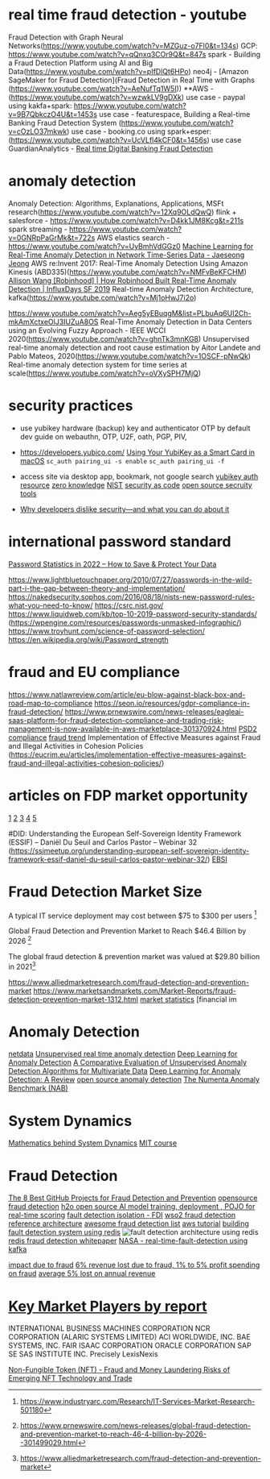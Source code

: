 # real time fraud detection - youtube
Fraud Detection with Graph Neural Networks(https://www.youtube.com/watch?v=MZGuz-o7Fl0&t=134s)
GCP: https://www.youtube.com/watch?v=qQnxq3COr9Q&t=847s
spark - Building a Fraud Detection Platform using AI and Big Data(https://www.youtube.com/watch?v=pIfDlQt6HPo)
neo4j - [Amazon SageMaker for Fraud Detection](Fraud Detection in Real Time with Graphs (https://www.youtube.com/watch?v=AeNufTq1W5I))
**AWS - (https://www.youtube.com/watch?v=wzwkLV9gDXk)
use case - paypal using kakfa+spark: https://www.youtube.com/watch?v=9B7QbkczO4U&t=1453s
use case - featurespace, Building a Real-time Banking Fraud Detection System (https://www.youtube.com/watch?v=cOzLO37mkwk)
use case - booking.co using spark+esper: (https://www.youtube.com/watch?v=UcVLfl4kCF0&t=1456s)
use case GuardianAnalytics - [Real time Digital Banking Fraud Detection](https://www.youtube.com/watch?v=nhXL_16XG8Q)

# anomaly detection
Anomaly Detection: Algorithms, Explanations, Applications, MSFt research(https://www.youtube.com/watch?v=12Xq9OLdQwQ)
flink + salesforce - https://www.youtube.com/watch?v=D4kk1JM8Kcg&t=211s
spark streaming - https://www.youtube.com/watch?v=0GNRpPaGrMk&t=722s
AWS elastics search - https://www.youtube.com/watch?v=UyBmhVdGGz0
[Machine Learning for Real-Time Anomaly Detection in Network Time-Series Data - Jaeseong Jeong](https://www.youtube.com/watch?v=0PqzukqMcdA)
AWS re:Invent 2017: Real-Time Anomaly Detection Using Amazon Kinesis (ABD335)(https://www.youtube.com/watch?v=NMFvBeKFCHM)
[Allison Wang [Robinhood] | How Robinhood Built Real-Time Anomaly Detection | InfluxDays SF 2019](https://www.youtube.com/watch?v=PdDhQ4hvnfE&t=208s)
Real-time Anomaly Detection Architecture, kafka(https://www.youtube.com/watch?v=Mj1oHwJ7i2o)

https://www.youtube.com/watch?v=Aeg5yEBuqgM&list=PLbuAq6UI2Ch-mkAmXctxeOlJ3IUZuA8OS
Real-Time Anomaly Detection in Data Centers using an Evolving Fuzzy Approach - IEEE WCCI 2020(https://www.youtube.com/watch?v=ghnTk3mnKG8)
Unsupervised real-time anomaly detection and root cause estimation by Aitor Landete and Pablo Mateos, 2020(https://www.youtube.com/watch?v=1OSCF-pNwQk)
Real-time anomaly detection system for time series at scale(https://www.youtube.com/watch?v=oVXySPH7MjQ)


# security practices
- use yubikey hardware (backup) key and authenticator OTP by default
  dev guide on webauthn, OTP, U2F, oath, PGP, PIV, 
- https://developers.yubico.com/
[Using Your YubiKey as a Smart Card in macOS](https://support.yubico.com/hc/en-us/articles/360016649059)
`sc_auth pairing_ui -s enable`
`sc_auth pairing_ui -f`

- access site via desktop app, bookmark, not google search
  [yubikey auth resource](https://www.yubico.com/resources/)
  [zero knowledge](https://www.lastpass.com/resources)
  [NIST](https://www.nist.gov/cybersecurity)
[security as code](https://content.microfocus.com/state-of-application-security-testing-tb/deliver-security-as-code?lx=QKJph-&utm_source=techbeacon&utm_medium=techbeacon&utm_campaign=7014J000000dVA4QAM)
[open source secruity tools](https://content.microfocus.com/appsec-tools-2021-tb/top-open-source-tool?lx=_uoJSd&utm_source=techbeacon&utm_medium=referral&utm_campaign=7014J000000dVA4QAM&utm_term=keeplearning&utm_content=security)

- [Why developers dislike security—and what you can do about it](https://techbeacon.com/security/why-developers-dislike-security-what-you-can-do-about-it)

# international password standard
[Password Statistics in 2022 – How to Save & Protect Your Data](https://webhostingprof.com/blog/password-statistics/)

https://www.lightbluetouchpaper.org/2010/07/27/passwords-in-the-wild-part-i-the-gap-between-theory-and-implementation/
https://nakedsecurity.sophos.com/2016/08/18/nists-new-password-rules-what-you-need-to-know/
https://csrc.nist.gov/
https://www.liquidweb.com/kb/top-10-2019-password-security-standards/
(https://wpengine.com/resources/passwords-unmasked-infographic/)
https://www.troyhunt.com/science-of-password-selection/
https://en.wikipedia.org/wiki/Password_strength


# fraud and EU compliance 
https://www.natlawreview.com/article/eu-blow-against-black-box-and-road-map-to-compliance
https://seon.io/resources/gdpr-compliance-in-fraud-detection/
https://www.prnewswire.com/news-releases/eagleai-saas-platform-for-fraud-detection-compliance-and-trading-risk-management-is-now-available-in-aws-marketplace-301370924.html
[PSD2 compliance](https://oroinc.com/b2b-ecommerce/blog/psd2-compliance-what-you-need-to-know/)
[fraud trend](https://thepaypers.com/expert-opinion/2020-fraud-trends-are-you-prepared-for-what-the-future-holds--1240302)
Implementation of Effective Measures against Fraud and Illegal Activities in Cohesion Policies
(https://eucrim.eu/articles/implementation-effective-measures-against-fraud-and-illegal-activities-cohesion-policies/)


# articles on FDP market opportunity
[1](https://www.gminsights.com/industry-analysis/fraud-detection-and-prevention-market)
[2](https://www.fortunebusinessinsights.com/industry-reports/fraud-detection-and-prevention-market-100231)
[3](https://www.grandviewresearch.com/industry-analysis/fraud-detection-prevention-market)
[4](https://www.globenewswire.com/news-release/2019/07/17/1883895/0/en/Global-Fraud-Detection-and-Prevention-Market-Report-2019-Historical-Data-2014-2017-Base-Year-of-2018-2019-Estimates-Forecasts-2020-2024.html)
[5](https://www.mordorintelligence.com/industry-reports/global-fraud-detection-and-prevention-fdp-market-industry)


#DID:
Understanding the European Self-Sovereign Identity Framework (ESSIF) – Daniël Du Seuil and Carlos Pastor – Webinar 32
(https://ssimeetup.org/understanding-european-self-sovereign-identity-framework-essif-daniel-du-seuil-carlos-pastor-webinar-32/)
[EBSI](https://ec.europa.eu/digital-building-blocks/wikis/display/ebsi)

# Fraud Detection Market Size
A typical IT service deployment may cost between $75 to $300 per users [^a]
[^a]: https://www.industryarc.com/Research/IT-Services-Market-Research-501180

Global Fraud Detection and Prevention Market to Reach $46.4 Billion by 2026 [^b]
[^b]: https://www.prnewswire.com/news-releases/global-fraud-detection-and-prevention-market-to-reach-46-4-billion-by-2026--301499029.html

The global fraud detection & prevention market was valued at $29.80 billion in 2021[^c]
[^c]: https://www.alliedmarketresearch.com/fraud-detection-and-prevention-market

https://www.alliedmarketresearch.com/fraud-detection-and-prevention-market
https://www.marketsandmarkets.com/Market-Reports/fraud-detection-prevention-market-1312.html
[market statistics](https://www.statista.com/outlook/tmo/public-cloud/united-states)
[financial im

# Anomaly Detection 
[netdata](https://learn.netdata.cloud/docs/agent/collectors/python.d.plugin/anomalies)
[Unsupervised real time anomaly detection](https://blog.griddynamics.com/unsupervised-real-time-anomaly-detection/)
[Deep Learning for Anomaly Detection](https://ff12.fastforwardlabs.com/)
[A Comparative Evaluation of Unsupervised Anomaly Detection Algorithms for Multivariate Data](https://journals.plos.org/plosone/article?id=10.1371/journal.pone.0152173)
[Deep Learning for Anomaly Detection: A Review](https://arxiv.org/pdf/2007.02500.pdf)
[open source anomaly detection](https://medium.com/@himsmittal/open-source-anomaly-detection-projects-2437dacfc901)
[The Numenta Anomaly Benchmark (NAB)](https://numenta.com/machine-intelligence-technology/numenta-anomaly-benchmark/)

# System Dynamics 
[Mathematics behind System Dynamics](https://web.wpi.edu/Pubs/E-project/Available/E-project-052812-144829/unrestricted/MathematicsBehindSystemDynamics.pdf)
[MIT course](https://ocw.mit.edu/courses/res-15-004-system-dynamics-systems-thinking-and-modeling-for-a-complex-world-january-iap-2020/pages/session-video-and-slides/)

# Fraud Detection
[The 8 Best GitHub Projects for Fraud Detection and Prevention](https://fingerprint.com/blog/github-projects-fraud-prevention/)
[opensource fraud detection](https://www.goodfirms.co/blog/best-free-open-source-fraud-detection-software)
[h2o open source AI model training, deployment , POJO for real-time scoring](https://h2o.ai/content/h2o/language-masters/en/case-studies/)
[fault detection isolation - FDI](https://en.wikipedia.org/wiki/Fault_detection_and_isolation)
[wso2 fraud detection reference architecture](https://wso2.com/whitepapers/fraud-detection-and-prevention-a-data-analytics-approach/)
[awesome fraud detection list](https://github.com/benedekrozemberczki/awesome-fraud-detection-papers)
[aws tutorial](https://github.com/awslabs/fraud-detection-using-machine-learning)
[building fault detection system using redis](https://developer.redis.com/howtos/frauddetection/)
![fault detection architecture using redis](https://redis.com/wp-content/uploads/2020/07/diagram-fraud-detection.svg?&auto=webp&quality=85,75&width=1200)
[redis fraud detection whitepaper](https://lp.redis.com/rs/915-NFD-128/images/RedisLabs-Solution-Fraud-Detection.pdf)
[NASA - real-time-fault-detection using kafka](https://www.confluent.io/kafka-summit-san-francisco-2019/mission-critical-real-time-fault-detection-for-nasas-deep-space-network-using-apache-kafka/)


[impact due to fraud](https://www.forbes.com/sites/jordanmckee/2020/11/22/unpacking-the-overall-impact-of-fraud/?sh=a43067f78914)
[6% revenue lost due to fraud, 1% to 5% profit spending on fraud](https://www.fisglobal.com/en/insights/merchant-solutions-worldpay/article/the-best-fraud-prevention-strategies-for-ecommerce)
[average 5% lost on annual revenue](https://businessfraudprevention.org/fraud-statistics/)

# [Key Market Players by report](https://www.alliedmarketresearch.com/fraud-detection-and-prevention-market)
INTERNATIONAL BUSINESS MACHINES CORPORATION
NCR CORPORATION (ALARIC SYSTEMS LIMITED)
ACI WORLDWIDE, INC.
BAE SYSTEMS, INC.
FAIR ISAAC CORPORATION
ORACLE CORPORATION
SAP SE
SAS INSTITUTE INC.
Precisely
LexisNexis

[Non-Fungible Token (NFT) - Fraud and Money Laundering Risks of Emerging NFT Technology and Trade](https://case.edu/law/our-school/events-lectures/non-fungible-token-nft-fraud-and-money-laundering-risks-emerging-nft-technology-and-trade)